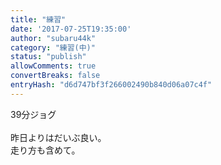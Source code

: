 ```yaml
---
title: "練習"
date: '2017-07-25T19:35:00'
author: "subaru44k"
category: "練習(中)"
status: "publish"
allowComments: true
convertBreaks: false
entryHash: "d6d747bf3f266002490b840d06a07c4f"
---
```

39分ジョグ<br>
<br>
昨日よりはだいぶ良い。<br>
走り方も含めて。
